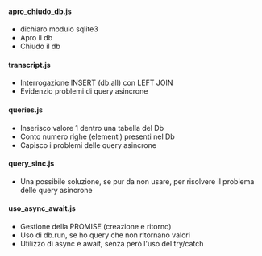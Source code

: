 #### apro_chiudo_db.js #####
  
   - dichiaro modulo sqlite3
   - Apro il db
   - Chiudo il db
    
#### transcript.js ####

   - Interrogazione INSERT (db.all) con LEFT JOIN
   -  Evidenzio problemi di query asincrone
   
#### queries.js  #####

  - Inserisco valore 1 dentro una tabella del Db
  - Conto numero righe (elementi) presenti nel Db
  - Capisco i problemi delle query asincrone
 
 
#### query_sinc.js ####

 - Una possibile soluzione, se pur da non usare, per risolvere il problema delle query asincrone
 
 
#### uso_async_await.js ####

 - Gestione della PROMISE (creazione e ritorno)
 - Uso di db.run, se ho query che non ritornano valori
 - Utilizzo di async e await, senza però l'uso del try/catch
